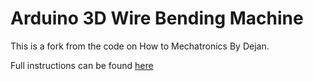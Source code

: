 # Arduino 3D Wire Bending Machine

This is a fork from the code on How to Mechatronics By Dejan.

Full instructions can be found [here](https://howtomechatronics.com/projects/arduino-3d-wire-bending-machine/)

